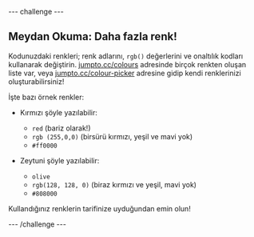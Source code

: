 --- challenge ---

## Meydan Okuma: Daha fazla renk!

Kodunuzdaki renkleri; renk adlarını, `rgb()` değerlerini ve onaltılık kodları kullanarak değiştirin. <a href="http://jumpto.cc/colours" target="_blank">jumpto.cc/colours</a> adresinde birçok renkten oluşan liste var, veya <a href="http://jumpto.cc/colour-picker" target="_blank">jumpto.cc/colour-picker</a> adresine gidip kendi renklerinizi oluşturabilirsiniz!

İşte bazı örnek renkler:

+ Kırmızı şöyle yazılabilir:
    
    + `red` (bariz olarak!)
    + `rgb (255,0,0)` (birsürü kırmızı, yeşil ve mavi yok)
    + `#ff0000`

+ Zeytuni şöyle yazılabilir:
    
    + `olive`
    + `rgb(128, 128, 0)` (biraz kırmızı ve yeşil, mavi yok)
    + `#808000`

Kullandığınız renklerin tarifinize uyduğundan emin olun!

--- /challenge ---